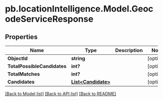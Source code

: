 # pb.locationIntelligence.Model.GeocodeServiceResponse
## Properties

Name | Type | Description | Notes
------------ | ------------- | ------------- | -------------
**ObjectId** | **string** |  | [optional] 
**TotalPossibleCandidates** | **int?** |  | [optional] 
**TotalMatches** | **int?** |  | [optional] 
**Candidates** | [**List&lt;Candidate&gt;**](Candidate.md) |  | [optional] 

[[Back to Model list]](../README.md#documentation-for-models) [[Back to API list]](../README.md#documentation-for-api-endpoints) [[Back to README]](../README.md)

